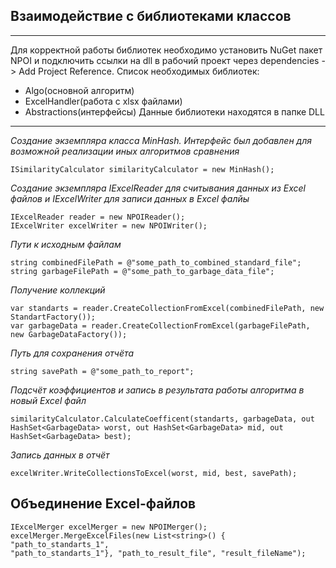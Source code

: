 ## Взаимодействие с библиотеками классов
__ __
Для корректной работы библиотек необходимо установить NuGet пакет NPOI и подключить ссылки на dll в рабочий проект через
dependencies -> Add Project Reference. 
Список необходимых библиотек:
+ Algo(основной алгоритм)
+ ExcelHandler(работа с xlsx файлами)
+ Abstractions(интерфейсы)
Данные библиотеки находятся в папке DLL
__ __

*Создание экземпляра класса MinHash. Интерфейс был добавлен для возможной реализации иных алгоритмов сравнения*
```
ISimilarityCalculator similarityCalculator = new MinHash();
```
*Создание экземпляра IExcelReader для считывания данных из Excel файлов
и IExcelWriter для записи данных в Excel фалйы*
```
IExcelReader reader = new NPOIReader();
IExcelWriter excelWriter = new NPOIWriter();
```
*Пути к исходным файлам*
```
string combinedFilePath = @"some_path_to_combined_standard_file";
string garbageFilePath = @"some_path_to_garbage_data_file";
```
*Получение коллекций*
```
var standarts = reader.CreateCollectionFromExcel(combinedFilePath, new StandartFactory());
var garbageData = reader.CreateCollectionFromExcel(garbageFilePath, new GarbageDataFactory());
```
*Путь для сохранения отчёта*
```
string savePath = @"some_path_to_report";
```
*Подсчёт коэффициентов и запись в результата работы алгоритма в новый Excel файл*
```
similarityCalculator.CalculateCoefficent(standarts, garbageData, out HashSet<GarbageData> worst, out HashSet<GarbageData> mid, out HashSet<GarbageData> best);
```
*Запись данных в отчёт*
```
excelWriter.WriteCollectionsToExcel(worst, mid, best, savePath);
```
## Объединение Excel-файлов
```
IExcelMerger excelMerger = new NPOIMerger();
excelMerger.MergeExcelFiles(new List<string>() { "path_to_standarts_1",
"path_to_standarts_1"}, "path_to_result_file", "result_fileName");
```
